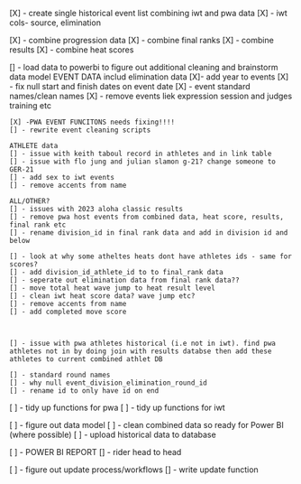 [X] - create single historical event list combining iwt and pwa data
    [X] - iwt cols- source,  elimination

[X] - combine progression data
[X] - combine final ranks 
[X] - combine results
[X] - combine heat scores

[] - load data to powerbi to figure out additional cleaning and brainstorm data model
    EVENT DATA includ elimination data
    [X]- add year to events
    [X] - fix null start and finish dates on event date
    [X] - event standard names/clean names
    [X] - remove events liek expression session and judges training etc

    [X] -PWA EVENT FUNCITONS needs fixing!!!!
    [] - rewrite event cleaning scripts

    ATHLETE data
    [] - issue with keith taboul record in athletes and in link table
    [] - issue with flo jung and julian slamon g-21? change someone to GER-21
    [] - add sex to iwt events
    [] - remove accents from name 

    ALL/OTHER?
    [] - issues with 2023 aloha classic results
    [] - remove pwa host events from combined data, heat score, results, final rank etc
    [] - rename division_id in final rank data and add in division id and below
    
    [] - look at why some atheltes heats dont have athletes ids - same for scores?
    [] - add division_id_athlete_id to to final_rank data
    [] - seperate out elimination data from final rank data??
    [] - move total heat wave jump to heat result level
    [] - clean iwt heat score data? wave jump etc?
    [] - remove accents from name 
    [] - add completed move score
    
    
    
    [] - issue with pwa athletes historical (i.e not in iwt). find pwa athletes not in by doing join with results databse then add these athletes to current combined athlet DB
    
    [] - standard round names
    [] - why null event_division_elimination_round_id
    [] - rename id to only have id on end






[ ] - tidy up functions for pwa 
[ ] - tidy up functions for iwt


[ ] - figure out data model
[ ] - clean combined data so ready for Power BI (where possible)
[ ] - upload historical data to database

[ ] - POWER BI REPORT
    [] - rider head to head



[ ] - figure out update process/workflows
[] - write update function
